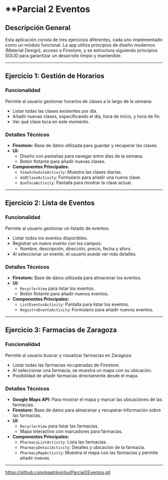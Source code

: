 # **Parcial 2 Eventos

## **Descripción General**
Esta aplicación consta de tres ejercicios diferentes, cada uno implementado como un módulo funcional. La app utiliza principios de diseño modernos (Material Design), acceso a Firestore, y se estructura siguiendo principios SOLID para garantizar un desarrollo limpio y mantenible.

---

## **Ejercicio 1: Gestión de Horarios**
### **Funcionalidad**
Permite al usuario gestionar horarios de clases a lo largo de la semana:
- Listar todas las clases existentes por día.
- Añadir nuevas clases, especificando el día, hora de inicio, y hora de fin.
- Ver qué clase toca en este momento.

### **Detalles Técnicos**
- **Firestore:** Base de datos utilizada para guardar y recuperar las clases.
- **UI:** 
  - Diseño con pestañas para navegar entre días de la semana.
  - Botón flotante para añadir nuevas clases.
- **Componentes Principales:**
  - `ViewScheduleActivity`: Muestra las clases diarias.
  - `AddClaseActivity`: Formulario para añadir una nueva clase.
  - `QueTocaActivity`: Pantalla para mostrar la clase actual.

---

## **Ejercicio 2: Lista de Eventos**
### **Funcionalidad**
Permite al usuario gestionar un listado de eventos:
- Listar todos los eventos disponibles.
- Registrar un nuevo evento con los campos:
  - Nombre, descripción, dirección, precio, fecha y aforo.
- Al seleccionar un evento, el usuario puede ver más detalles.

### **Detalles Técnicos**
- **Firestore:** Base de datos utilizada para almacenar los eventos.
- **UI:**
  - `RecyclerView` para listar los eventos.
  - Botón flotante para añadir nuevos eventos.
- **Componentes Principales:**
  - `ListEventosActivity`: Pantalla para listar los eventos.
  - `RegistroEventoActivity`: Formulario para añadir nuevos eventos.

---

## **Ejercicio 3: Farmacias de Zaragoza**
### **Funcionalidad**
Permite al usuario buscar y visualizar farmacias en Zaragoza:
- Listar todas las farmacias recuperadas de Firestore.
- Al seleccionar una farmacia, se muestra un mapa con su ubicación.
- Posibilidad de añadir farmacias directamente desde el mapa.

### **Detalles Técnicos**
- **Google Maps API:** Para mostrar el mapa y marcar las ubicaciones de las farmacias.
- **Firestore:** Base de datos para almacenar y recuperar información sobre las farmacias.
- **UI:**
  - `RecyclerView` para listar las farmacias.
  - Mapa interactivo con marcadores para farmacias.
- **Componentes Principales:**
  - `PharmacyListActivity`: Lista las farmacias.
  - `PharmacyDetailActivity`: Detalles y ubicación de la farmacia.
  - `PharmacyMapActivity`: Muestra el mapa con las farmacias y permite añadir nuevas.

---
https://github.com/paatriksirbu/Parcial2Eventos.git
